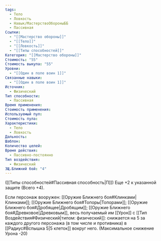 ```yaml
---
tags:
  - Тело
  - Ловкость
  - Навык/МастерствоОбороныББ
  - Пассивная
Ссылки:
  - "[[Мастерство обороны]]"
  - "[[Тело]]"
  - "[[Ловкость]]"
  - "[[Типы способностей]]"
Категория: "[[Мастерство обороны]]"
Стоимость: "55"
Стоимость выкупа: "55"
Уровни:
  - "[[Один в поле воин 1]]"
Связанные навыки:
  - "[[Один в поле воин 1]]"
Источник:
  - Физический
Тип способности:
  - Пассивная
Время применения: 
Стоимость применения: 
Используемый пул: 
Стоимость пула: 
Характеристики:
  - Тело
  - Ловкость
Дальность: 
Шаблон: 
Количество целей: 
Время действия:
  - Пассивно-постоянно
Тип воздействия:
  - Физический
ЗЩ.Ближний бой: "4"
---
```

([[Типы способностей#Пассивная способность|П]]) Еще +2 к указанной защите (Всего +4).

Если персонаж вооружен: [[Оружие Ближнего боя#Клинками|Клинками]]; [[Оружие Ближнего боя#Топоры|Топорами]]; [[Оружие Ближнего боя#Дробящее|Дробящим]]; [[Оружие Ближнего боя#Древковое|Древковым]], весь получаемый им [[Урон]] с [[Тип Воздействия#Физический|типом: физический]]: снижается на 5 за каждого другого персонажа (в том числе и противника) в [[Радиус#Вспышка 5|5 клеток]] вокруг него. (Максимальное снижение Урона -20)